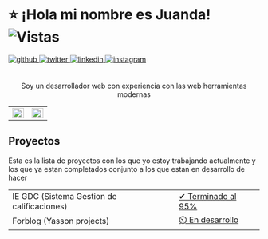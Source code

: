 # ⭐ ¡Hola mi nombre es Juanda! ![Vistas](https://komarev.com/ghpvc/?username=theYassonDC&&style=flat-square) 
<div align="left">
<a href="https://github.com/Yasson-Projects" target="_blank">
<img src=https://img.shields.io/badge/github-%2324292e.svg?&style=for-the-badge&logo=github&logoColor=white alt=github style="margin-bottom: 5px;" />
<a href="https://twitter.com/ljuanda_castro" target="_blank">
<img src=https://img.shields.io/badge/twitter-%2300acee.svg?&style=for-the-badge&logo=twitter&logoColor=white alt=twitter style="margin-bottom: 5px;" />
</a>
<a href="https://linkedin.com/in/juan-david-castro-y" target="_blank">
<img src=https://img.shields.io/badge/linkedin-%231E77B5.svg?&style=for-the-badge&logo=linkedin&logoColor=white alt=linkedin style="margin-bottom: 5px;" />
</a>
<a href="https://instagram.com/ljuanda_castro" target="_blank">
<img src=https://img.shields.io/badge/instagram-%23000000.svg?&style=for-the-badge&logo=instagram&logoColor=white alt=instagram style="margin-bottom: 5px;" />
</a>  
</div>  
<br>
<p align="center">
    Soy un desarrollador web con experiencia con las web herramientas modernas
</p>

<table align="center">
  <tr>
    <td valign="top" width="50%">
      <img src="https://github-readme-stats.vercel.app/api?username=theYassonDC&show_icons=true&count_private=true&hide_border=true" align="left" style="width: 100%" />
    </td>
    <td valign="top" width="50%">
      <img src="https://github-readme-stats.vercel.app/api/top-langs/?username=theYassonDC&hide_border=true&layout=compact" align="left" style="width: 100%" />
    </td>
  </tr>
</table> 

## Proyectos
Esta es la lista de proyectos con los que yo estoy trabajando actualmente y los que ya estan completados conjunto a los que estan en desarrollo de hacer
<table>
  <tr>
    <td>IE GDC (Sistema Gestion de calificaciones)</td>
    <td>
      <a href="https://www.linkedin.com/posts/juan-david-castro-y_es-de-mi-agrado-informarles-que-ya-he-terminado-ugcPost-7236560724079124481-FyP0?utm_source=share&utm_medium=member_desktop">  
        ✔ Terminado al 95%
      </a>
    </td>
  </tr>
  <tr>
    <td>Forblog (Yasson projects)</td>
    <td>
      <a href="#">  
        ⏲️ En desarrollo
      </a>
    </td>
  </tr>
</table>



